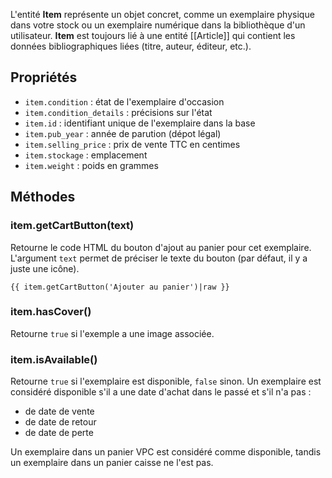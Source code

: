 L'entité **Item** représente un objet concret, comme un exemplaire physique dans votre stock ou un exemplaire numérique dans la bibliothèque d'un utilisateur. **Item** est toujours lié à une entité [[Article]] qui contient les données bibliographiques liées (titre, auteur, éditeur, etc.).

## Propriétés

* `item.condition` : état de l'exemplaire d'occasion
* `item.condition_details` : précisions sur l'état
* `item.id` : identifiant unique de l'exemplaire dans la base
* `item.pub_year` : année de parution (dépot légal)
* `item.selling_price` : prix de vente TTC en centimes
* `item.stockage` : emplacement
* `item.weight` : poids en grammes

## Méthodes

### item.getCartButton(text)

Retourne le code HTML du bouton d'ajout au panier pour cet exemplaire. L'argument `text` permet de préciser le texte du bouton (par défaut, il y a juste une icône).

```twig
{{ item.getCartButton('Ajouter au panier')|raw }}
```

### item.hasCover()

Retourne `true` si l'exemple a une image associée.

### item.isAvailable()

Retourne `true` si l'exemplaire est disponible, `false` sinon. Un exemplaire est considéré disponible s'il a une date d'achat dans le passé et s'il n'a pas :
* de date de vente
* de date de retour
* de date de perte

Un exemplaire dans un panier VPC est considéré comme disponible, tandis un exemplaire dans un panier caisse ne l'est pas.